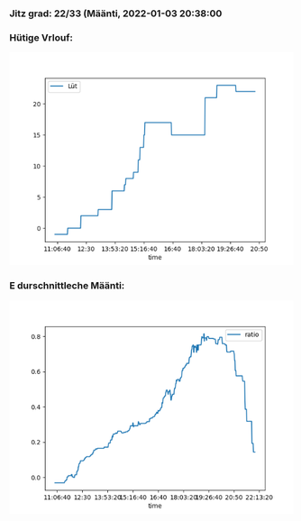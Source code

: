### Jitz grad: 22/33 (Määnti, 2022-01-03 20:38:00

### Hütige Vrlouf:
![Graph](Today.png)

### E durschnittleche Määnti:
![Graph](Määnti.png)
